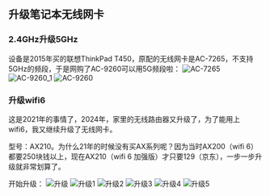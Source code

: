 ## 升级笔记本无线网卡
### 2.4GHz升级5GHz
设备是2015年买的联想ThinkPad T450，原配的无线网卡是AC-7265，不支持5GHz的频段，于是网购了AC-9260可以用5G频段啦：
![AC-7265](../images/2-维修电子设备/00-升级笔记本无线网卡/AC-7265.webp)
![AC-9260_1](../images/2-维修电子设备/00-升级笔记本无线网卡/AC-9260_1.webp)
![AC-9260](../images/2-维修电子设备/00-升级笔记本无线网卡/AC-9260.webp)

### 升级wifi6
这是2021年的事情了，2024年，家里的无线路由器又升级了，为了能用上wifi6，我又继续升级了无线网卡。

型号：AX210。为什么21年的时候没有买AX系列呢？因为当时AX200（wifi 6）都要250块钱以上，现在AX210（wifi 6 加强版）才只要129（京东），一步一步升级就非常划算了。

开始升级：
![升级](../images/2-维修电子设备/00-升级笔记本无线网卡/升级.webp)
![升级1](../images/2-维修电子设备/00-升级笔记本无线网卡/升级1.webp)
![升级2](../images/2-维修电子设备/00-升级笔记本无线网卡/升级2.webp)
![升级3](../images/2-维修电子设备/00-升级笔记本无线网卡/升级3.webp)
![升级4](../images/2-维修电子设备/00-升级笔记本无线网卡/升级4.webp)
![升级5](../images/2-维修电子设备/00-升级笔记本无线网卡/升级5.webp)